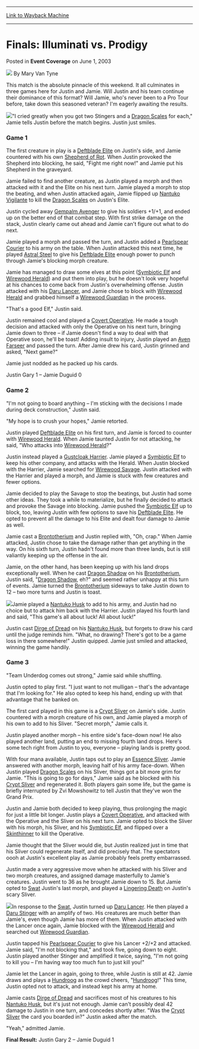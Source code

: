 
---
[Link to Wayback Machine](https://web.archive.org/web/20171030092502/https://magic.wizards.com/en/articles/archive/event-coverage/finals-illuminati-vs-prodigy-2003-06-01-1)

[_metadata_:author]:- "Mary Van Tyne"
[_metadata_:description]:- "This match is the absolute pinnacle of this weekend. It all culminates in three games here for Justin and Jamie. Will Justin and his team continue their dominance of this format? Will Jamie, who's never been to a Pro Tour before, take down this seasoned veteran? I'm eagerly awaiting the results."
[_metadata_:generator]:- "Drupal 7 (http://drupal.org)"
[_metadata_:node]:- "784216"
[_metadata_:publish_date]:- "2003-06-01"
[_metadata_:source]:- "div-main-content"
[_metadata_:title]:- "Finals: Illuminati vs. Prodigy"
[_metadata_:wayback_capture_timestamp]:- "2017-10-30 09:25:02"
[_metadata_:wayback_raw_url]:- "https://web.archive.org/web/20171030092502id_/https://magic.wizards.com/en/articles/archive/event-coverage/finals-illuminati-vs-prodigy-2003-06-01-1"
[_metadata_:wayback_url]:- "https://magic.wizards.com/en/articles/archive/event-coverage/finals-illuminati-vs-prodigy-2003-06-01-1"
---


Finals: Illuminati vs. Prodigy
==============================



 Posted in **Event Coverage**
 on June 1, 2003 






![](https://media.magic.wizards.com/styles/auth_small/public/generic-avatar-150_509.png)
By Mary Van Tyne











This match is the absolute pinnacle of this weekend. It all culminates in three games here for Justin and Jamie. Will Justin and his team continue their dominance of this format? Will Jamie, who's never been to a Pro Tour before, take down this seasoned veteran? I'm eagerly awaiting the results.

![](https://media.magic.wizards.com/image_legacy_migration/sideboard/images/gppit03/a935.jpg)"I cried greatly when you got two Stingers and a [Dragon Scales](http://gatherer.wizards.com/Pages/Card/Details.aspx?name=Dragon+Scales) for each," Jamie tells Justin before the match begins. Justin just smiles.

### Game 1

The first creature in play is a [Deftblade Elite](http://gatherer.wizards.com/Pages/Card/Details.aspx?name=Deftblade+Elite) on Justin's side, and Jamie countered with his own [Shepherd of Rot](http://gatherer.wizards.com/Pages/Card/Details.aspx?name=Shepherd+of+Rot). When Justin provoked the Shepherd into blocking, he said, "Fight me right now!" and Jamie put his Shepherd in the graveyard.

Jamie failed to find another creature, as Justin played a morph and then attacked with it and the Elite on his next turn. Jamie played a morph to stop the beating, and when Justin attacked again, Jamie flipped up [Nantuko Vigilante](http://gatherer.wizards.com/Pages/Card/Details.aspx?name=Nantuko+Vigilante) to kill the [Dragon Scales](http://gatherer.wizards.com/Pages/Card/Details.aspx?name=Dragon+Scales) on Justin's Elite.

Justin cycled away [Gempalm Avenger](http://gatherer.wizards.com/Pages/Card/Details.aspx?name=Gempalm+Avenger) to give his soldiers +1/+1, and ended up on the better end of that combat step. With first strike damage on the stack, Justin clearly came out ahead and Jamie can't figure out what to do next.

Jamie played a morph and passed the turn, and Justin added a [Pearlspear Courier](http://gatherer.wizards.com/Pages/Card/Details.aspx?name=Pearlspear+Courier) to his army on the table. When Justin attacked this next time, he played [Astral Steel](http://gatherer.wizards.com/Pages/Card/Details.aspx?name=Astral+Steel) to give his [Deftblade Elite](http://gatherer.wizards.com/Pages/Card/Details.aspx?name=Deftblade+Elite) enough power to punch through Jamie's blocking morph creature. 

Jamie has managed to draw some elves at this point ([Symbiotic Elf](http://gatherer.wizards.com/Pages/Card/Details.aspx?name=Symbiotic+Elf) and [Wirewood Herald](http://gatherer.wizards.com/Pages/Card/Details.aspx?name=Wirewood+Herald)) and put them into play, but he doesn't look very hopeful at his chances to come back from Justin's overwhelming offense. Justin attacked with his [Daru Lancer](http://gatherer.wizards.com/Pages/Card/Details.aspx?name=Daru+Lancer), and Jamie chose to block with [Wirewood Herald](http://gatherer.wizards.com/Pages/Card/Details.aspx?name=Wirewood+Herald) and grabbed himself a [Wirewood Guardian](http://gatherer.wizards.com/Pages/Card/Details.aspx?name=Wirewood+Guardian) in the process.

"That's a good Elf," Justin said.

Justin remained cool and played a [Covert Operative](http://gatherer.wizards.com/Pages/Card/Details.aspx?name=Covert+Operative). He made a tough decision and attacked with only the Operative on his next turn, bringing Jamie down to three – if Jamie doesn't find a way to deal with that Operative soon, he'll be toast! Adding insult to injury, Justin played an [Aven Farseer](http://gatherer.wizards.com/Pages/Card/Details.aspx?name=Aven+Farseer) and passed the turn. After Jamie drew his card, Justin grinned and asked, "Next game?"

Jamie just nodded as he packed up his cards.

Justin Gary 1 – Jamie Duguid 0

### Game 2

"I'm not going to board anything – I'm sticking with the decisions I made during deck construction," Justin said.

"My hope is to crush your hopes," Jamie retorted.

Justin played [Deftblade Elite](http://gatherer.wizards.com/Pages/Card/Details.aspx?name=Deftblade+Elite) on his first turn, and Jamie is forced to counter with [Wirewood Herald](http://gatherer.wizards.com/Pages/Card/Details.aspx?name=Wirewood+Herald). When Jamie taunted Justin for not attacking, he said, "Who attacks into [Wirewood Herald](http://gatherer.wizards.com/Pages/Card/Details.aspx?name=Wirewood+Herald)?" 

Justin instead played a [Gustcloak Harrier](http://gatherer.wizards.com/Pages/Card/Details.aspx?name=Gustcloak+Harrier). Jamie played a [Symbiotic Elf](http://gatherer.wizards.com/Pages/Card/Details.aspx?name=Symbiotic+Elf) to keep his other company, and attacks with the Herald. When Justin blocked with the Harrier, Jamie searched for [Wirewood Savage](http://gatherer.wizards.com/Pages/Card/Details.aspx?name=Wirewood+Savage). Justin attacked with the Harrier and played a morph, and Jamie is stuck with few creatures and fewer options.

Jamie decided to play the Savage to stop the beatings, but Justin had some other ideas. They took a while to materialize, but he finally decided to attack and provoke the Savage into blocking. Jamie pushed the [Symbiotic Elf](http://gatherer.wizards.com/Pages/Card/Details.aspx?name=Symbiotic+Elf) up to block, too, leaving Justin with few options to save his [Deftblade Elite](http://gatherer.wizards.com/Pages/Card/Details.aspx?name=Deftblade+Elite). He opted to prevent all the damage to his Elite and dealt four damage to Jamie as well.

Jamie cast a [Brontotherium](http://gatherer.wizards.com/Pages/Card/Details.aspx?name=Brontotherium) and Justin replied with, "Oh, crap." When Jamie attacked, Justin chose to take the damage rather than get anything in the way. On his sixth turn, Justin hadn't found more than three lands, but is still valiantly keeping up the offense in the air. 

Jamie, on the other hand, has been keeping up with his land drops exceptionally well. When he cast [Dragon Shadow](http://gatherer.wizards.com/Pages/Card/Details.aspx?name=Dragon+Shadow) on his [Brontotherium](http://gatherer.wizards.com/Pages/Card/Details.aspx?name=Brontotherium), Justin said, "[Dragon Shadow](http://gatherer.wizards.com/Pages/Card/Details.aspx?name=Dragon+Shadow), eh?" and seemed rather unhappy at this turn of events. Jamie turned the [Brontotherium](http://gatherer.wizards.com/Pages/Card/Details.aspx?name=Brontotherium) sideways to take Justin down to 12 – two more turns and Justin is toast.

![](https://media.magic.wizards.com/image_legacy_migration/sideboard/images/gppit03/a932.jpg)Jamie played a [Nantuko Husk](http://gatherer.wizards.com/Pages/Card/Details.aspx?name=Nantuko+Husk) to add to his army, and Justin had no choice but to attack him back with the Harrier. Justin played his fourth land and said, "This game's all about luck! All about luck!"

Justin cast [Dirge of Dread](http://gatherer.wizards.com/Pages/Card/Details.aspx?name=Dirge+of+Dread) on his [Nantuko Husk](http://gatherer.wizards.com/Pages/Card/Details.aspx?name=Nantuko+Husk), but forgets to draw his card until the judge reminds him. "What, no drawing? There's got to be a game loss in there somewhere!" Justin quipped. Jamie just smiled and attacked, winning the game handily.

### Game 3

"Team Underdog comes out strong," Jamie said while shuffling. 

Justin opted to play first. "I just want to not mulligan – that's the advantage that I'm looking for." He also opted to keep his hand, ending up with that advantage that he banked on.

The first card played in this game is a [Crypt Sliver](http://gatherer.wizards.com/Pages/Card/Details.aspx?name=Crypt+Sliver) on Jamie's side. Justin countered with a morph creature of his own, and Jamie played a morph of his own to add to his Sliver. "Secret morph," Jamie calls it. 

Justin played another morph – his entire side's face-down now! He also played another land, putting an end to missing fourth land drops. Here's some tech right from Justin to you, everyone – playing lands is pretty good.

With four mana available, Justin taps out to play an [Essence Sliver](http://gatherer.wizards.com/Pages/Card/Details.aspx?name=Essence+Sliver). Jamie answered with another morph, leaving half of his army face-down. When Justin played [Dragon Scales](http://gatherer.wizards.com/Pages/Card/Details.aspx?name=Dragon+Scales) on his Sliver, things got a bit more grim for Jamie. "This is going to go for days," Jamie said as he blocked with his [Crypt Sliver](http://gatherer.wizards.com/Pages/Card/Details.aspx?name=Crypt+Sliver) and regenerated it. Both players gain some life, but the game is briefly interrupted by Zvi Mowshowitz to tell Justin that they've won the Grand Prix.

Justin and Jamie both decided to keep playing, thus prolonging the magic for just a little bit longer. Justin plays a [Covert Operative](http://gatherer.wizards.com/Pages/Card/Details.aspx?name=Covert+Operative), and attacked with the Operative and the Sliver on his next turn. Jamie opted to block the Sliver with his morph, his Sliver, and his [Symbiotic Elf](http://gatherer.wizards.com/Pages/Card/Details.aspx?name=Symbiotic+Elf), and flipped over a [Skinthinner](http://gatherer.wizards.com/Pages/Card/Details.aspx?name=Skinthinner) to kill the Operative. 

Jamie thought that the Sliver would die, but Justin realized just in time that his Sliver could regenerate itself, and did precisely that. The spectators oooh at Justin's excellent play as Jamie probably feels pretty embarrassed. 

Justin made a very aggressive move when he attacked with his Sliver and two morph creatures, and assigned damage masterfully to Jamie's creatures. Justin went to 36 as he brought Jamie down to 15. But Jamie opted to [Swat](http://gatherer.wizards.com/Pages/Card/Details.aspx?name=Swat) Justin's last morph, and played a [Lingering Death](http://gatherer.wizards.com/Pages/Card/Details.aspx?name=Lingering+Death) on Justin's scary Sliver. 

![](https://media.magic.wizards.com/image_legacy_migration/sideboard/images/gppit03/a931.jpg)In response to the [Swat](http://gatherer.wizards.com/Pages/Card/Details.aspx?name=Swat), Justin turned up [Daru Lancer](http://gatherer.wizards.com/Pages/Card/Details.aspx?name=Daru+Lancer). He then played a [Daru Stinger](http://gatherer.wizards.com/Pages/Card/Details.aspx?name=Daru+Stinger) with an amplify of two. His creatures are much better than Jamie's, even though Jamie has more of them. When Justin attacked with the Lancer once again, Jamie blocked with the [Wirewood Herald](http://gatherer.wizards.com/Pages/Card/Details.aspx?name=Wirewood+Herald) and searched out [Wirewood Guardian](http://gatherer.wizards.com/Pages/Card/Details.aspx?name=Wirewood+Guardian). 

Justin tapped his [Pearlspear Courier](http://gatherer.wizards.com/Pages/Card/Details.aspx?name=Pearlspear+Courier) to give his Lancer +2/+2 and attacked. Jamie said, "I'm not blocking that," and took five, going down to eight. Justin played another Stinger and amplified it twice, saying, "I'm not going to kill you – I'm having way too much fun to just kill you!"

Jamie let the Lancer in again, going to three, while Justin is still at 42. Jamie draws and plays a [Hundroog](http://gatherer.wizards.com/Pages/Card/Details.aspx?name=Hundroog) as the crowd cheers, "[Hundroog](http://gatherer.wizards.com/Pages/Card/Details.aspx?name=Hundroog)!" This time, Justin opted not to attack, and instead kept his army at home. 

Jamie casts [Dirge of Dread](http://gatherer.wizards.com/Pages/Card/Details.aspx?name=Dirge+of+Dread) and sacrifices most of his creatures to his [Nantuko Husk](http://gatherer.wizards.com/Pages/Card/Details.aspx?name=Nantuko+Husk), but it's just not enough. Jamie can't possibly deal 42 damage to Justin in one turn, and concedes shortly after. "Was the [Crypt Sliver](http://gatherer.wizards.com/Pages/Card/Details.aspx?name=Crypt+Sliver) the card you boarded in?" Justin asked after the match.

"Yeah," admitted Jamie.

**Final Result:** Justin Gary 2 – Jamie Duguid 1








